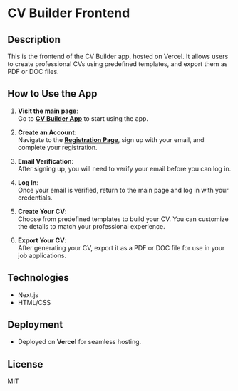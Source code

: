 # CV Builder Frontend

## Description
This is the frontend of the CV Builder app, hosted on Vercel. It allows users to create professional CVs using predefined templates, and export them as PDF or DOC files.

## How to Use the App
1. **Visit the main page**:  
   Go to [**CV Builder App**](https://cv-builder-frontend-six.vercel.app/) to start using the app.

2. **Create an Account**:  
   Navigate to the [**Registration Page**](https://cv-builder-frontend-six.vercel.app/register), sign up with your email, and complete your registration.

3. **Email Verification**:  
   After signing up, you will need to verify your email before you can log in.

4. **Log In**:  
   Once your email is verified, return to the main page and log in with your credentials.

5. **Create Your CV**:  
   Choose from predefined templates to build your CV. You can customize the details to match your professional experience.

6. **Export Your CV**:  
   After generating your CV, export it as a PDF or DOC file for use in your job applications.

## Technologies
- Next.js
- HTML/CSS

## Deployment
- Deployed on **Vercel** for seamless hosting.

## License
MIT
